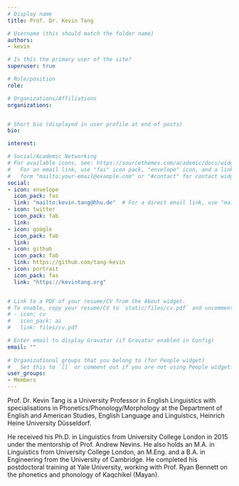 ```yaml
---
# Display name
title: Prof. Dr. Kevin Tang

# Username (this should match the folder name)
authors:
- kevin

# Is this the primary user of the site?
superuser: true

# Role/position
role:

# Organizations/Affiliations
organizations:


# Short bio (displayed in user profile at end of posts)
bio: 

interest:

# Social/Academic Networking
# For available icons, see: https://sourcethemes.com/academic/docs/widgets/#icons
#   For an email link, use "fas" icon pack, "envelope" icon, and a link in the
#   form "mailto:your-email@example.com" or "#contact" for contact widget.
social:
- icon: envelope
  icon_pack: fas
  link: "mailto:kevin.tang@hhu.de"  # For a direct email link, use "mailto:test@example.org".
- icon: twitter
  icon_pack: fab
  link: 
- icon: google
  icon_pack: fab
  link: 
- icon: github
  icon_pack: fab
  link: https://github.com/tang-kevin
- icon: portrait
  icon_pack: fas
  link: "https://kevintang.org"


# Link to a PDF of your resume/CV from the About widget.
# To enable, copy your resume/CV to `static/files/cv.pdf` and uncomment the lines below.  
# - icon: cv
#   icon_pack: ai
#   link: files/cv.pdf 

# Enter email to display Gravatar (if Gravatar enabled in Config)
email: ""
  
# Organizational groups that you belong to (for People widget)
#   Set this to `[]` or comment out if you are not using People widget.  
user_groups:
- Members
---
```


Prof. Dr. Kevin Tang is a University Professor in English Linguistics with specialisations in Phonetics/Phonology/Morphology at the Department of English and American Studies, English Language and Linguistics, Heinrich Heine University Düsseldorf. 

He received his Ph.D. in Linguistics from University College London in 2015 under the mentorship of Prof. Andrew Nevins. He also holds an M.A. in Linguistics from University College London, an M.Eng. and a B.A. in Engineering from the University of Cambridge. He completed his postdoctoral training at Yale University, working with Prof. Ryan Bennett on the phonetics and phonology of Kaqchikel (Mayan).

